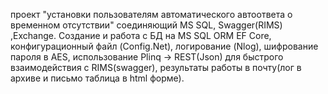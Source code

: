 проект "установки пользователям автоматического автоответа о временном отсутствии" соединяющий MS SQL, 
Swagger(RIMS) ,Exchange. Создание и работа с БД на MS SQL ORM EF Core, конфигурационный файл (Config.Net), 
логирование (Nlog), шифрование пароля в AES, использование Plinq -> REST(Json) для быстрого взаимодействия с RIMS(swagger), 
результаты работы в почту(лог в архиве и письмо таблица в html форме).
